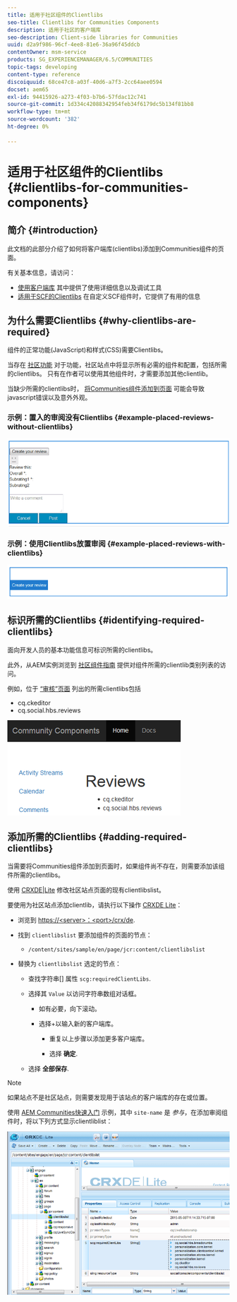 ```yaml
---
title: 适用于社区组件的Clientlibs
seo-title: Clientlibs for Communities Components
description: 适用于社区的客户端库
seo-description: Client-side libraries for Communities
uuid: d2a9f986-96cf-4ee8-81e6-36a96f45ddcb
contentOwner: msm-service
products: SG_EXPERIENCEMANAGER/6.5/COMMUNITIES
topic-tags: developing
content-type: reference
discoiquuid: 68ce47c8-a03f-40d6-a7f3-2cc64aee0594
docset: aem65
exl-id: 94415926-a273-4f03-b7b6-57fdac12c741
source-git-commit: 1d334c42088342954feb34f6179dc5b134f81bb8
workflow-type: tm+mt
source-wordcount: '382'
ht-degree: 0%

---
```


# 适用于社区组件的Clientlibs {#clientlibs-for-communities-components}

## 简介 {#introduction}

此文档的此部分介绍了如何将客户端库(clientlibs)添加到Communities组件的页面。

有关基本信息，请访问：

* [使用客户端库](/help/sites-developing/clientlibs.md) 其中提供了使用详细信息以及调试工具
* [适用于SCF的Clientlibs](/help/communities/client-customize.md#clientlibs) 在自定义SCF组件时，它提供了有用的信息


## 为什么需要Clientlibs {#why-clientlibs-are-required}

组件的正常功能(JavaScript)和样式(CSS)需要Clientlibs。

当存在 [社区功能](/help/communities/functions.md) 对于功能，社区站点中将显示所有必需的组件和配置，包括所需的clientlibs。 只有在作者可以使用其他组件时，才需要添加其他clientlib。

当缺少所需的clientlibs时， [将Communities组件添加到页面](/help/communities/author-communities.md) 可能会导致javascript错误以及意外外观。

### 示例：置入的审阅没有Clientlibs {#example-placed-reviews-without-clientlibs}

![置入的审核](assets/placed-reviews.png)

### 示例：使用Clientlibs放置审阅 {#example-placed-reviews-with-clientlibs}

![reviews-clientlibs](assets/reviews-clientlibs.png)

## 标识所需的Clientlibs {#identifying-required-clientlibs}

面向开发人员的基本功能信息可标识所需的clientlibs。

此外，从AEM实例浏览到 [社区组件指南](/help/communities/components-guide.md) 提供对组件所需的clientlib类别列表的访问。

例如，位于 [“审核”页面](https://localhost:4502/content/community-components/en/reviews.html) 列出的所需clientlibs包括

* cq.ckeditor
* cq.social.hbs.reviews

![clientlibs-reviews](assets/clientlibs-reviews.png)

## 添加所需的Clientlibs {#adding-required-clientlibs}

当需要将Communities组件添加到页面时，如果组件尚不存在，则需要添加该组件所需的clientlibs。

使用 [CRXDE|Lite](#using-crxde-lite) 修改社区站点页面的现有clientlibslist。

要使用为社区站点添加clientlib，请执行以下操作 [CRXDE Lite](/help/sites-developing/developing-with-crxde-lite.md)：

* 浏览到 [https://&lt;server>：&lt;port>/crx/de](https://localhost:4502/crx/de).
* 找到 `clientlibslist` 要添加组件的页面的节点：

   * `/content/sites/sample/en/page/jcr:content/clientlibslist`

* 替换为 `clientlibslist` 选定的节点：

   * 查找字符串[] 属性 `scg:requiredClientLibs`.
   * 选择其 `Value` 以访问字符串数组对话框。

      * 如有必要，向下滚动。
      * 选择+以输入新的客户端库。

         * 重复以上步骤以添加更多客户端库。

         * 选择 **确定**.
   * 选择 **全部保存**.


>[!NOTE]
>
>如果站点不是社区站点，则需要发现用于该站点的客户端库的存在或位置。

使用 [AEM Communities快速入门](/help/communities/getting-started.md) 示例，其中 `site-name` 是 *参与*，在添加审阅组件时，将以下列方式显示clientliblist：

![review-component](assets/review-component.png)
